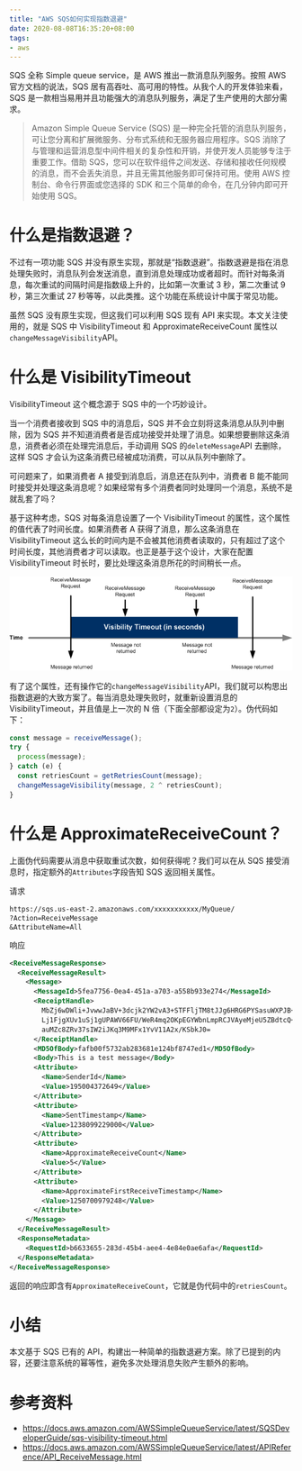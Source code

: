 ```yaml
---
title: "AWS SQS如何实现指数退避"
date: 2020-08-08T16:35:20+08:00
tags:
- aws
---
```


SQS 全称 Simple queue service，是 AWS 推出一款消息队列服务。按照 AWS 官方文档的说法，SQS 居有高吞吐、高可用的特性。从我个人的开发体验来看，SQS 是一款相当易用并且功能强大的消息队列服务，满足了生产使用的大部分需求。

> Amazon Simple Queue Service (SQS) 是一种完全托管的消息队列服务，可让您分离和扩展微服务、分布式系统和无服务器应用程序。SQS 消除了与管理和运营消息型中间件相关的复杂性和开销，并使开发人员能够专注于重要工作。借助 SQS，您可以在软件组件之间发送、存储和接收任何规模的消息，而不会丢失消息，并且无需其他服务即可保持可用。使用 AWS 控制台、命令行界面或您选择的 SDK 和三个简单的命令，在几分钟内即可开始使用 SQS。

# 什么是指数退避？

不过有一项功能 SQS 并没有原生实现，那就是“指数退避”。指数退避是指在消息处理失败时，消息队列会发送消息，直到消息处理成功或者超时。而针对每条消息，每次重试的间隔时间是指数级上升的，比如第一次重试 3 秒，第二次重试 9 秒，第三次重试 27 秒等等，以此类推。这个功能在系统设计中属于常见功能。

虽然 SQS 没有原生实现，但这我们可以利用 SQS 现有 API 来实现。本文关注使用的，就是 SQS 中 VisibilityTimeout 和 ApproximateReceiveCount 属性以`changeMessageVisibility`API。

# 什么是 VisibilityTimeout

VisibilityTimeout 这个概念源于 SQS 中的一个巧妙设计。

当一个消费者接收到 SQS 中的消息后，SQS 并不会立刻将这条消息从队列中删除，因为 SQS 并不知道消费者是否成功接受并处理了消息。如果想要删除这条消息，消费者必须在处理完消息后，手动调用 SQS 的`deleteMessage`API 去删除，这样 SQS 才会认为这条消费已经被成功消费，可以从队列中删除了。

可问题来了，如果消费者 A 接受到消息后，消息还在队列中，消费者 B 能不能同时接受并处理这条消息呢？如果经常有多个消费者同时处理同一个消息，系统不是就乱套了吗？

基于这种考虑，SQS 对每条消息设置了一个 VisibilityTimeout 的属性，这个属性的值代表了时间长度。如果消费者 A 获得了消息，那么这条消息在 VisibilityTimeout 这么长的时间内是不会被其他消费者读取的，只有超过了这个时间长度，其他消费者才可以读取。也正是基于这个设计，大家在配置 VisibilityTimeout 时长时，要比处理这条消息所花的时间稍长一点。

![](/sqs-visibility-timeout-diagram.png)

有了这个属性，还有操作它的`changeMessageVisibility`API，我们就可以构思出指数退避的大致方案了。每当消息处理失败时，就重新设置消息的 VisibilityTimeout，并且值是上一次的 N 倍（下面全部都设定为`2`）。伪代码如下：

```js
const message = receiveMessage();
try {
  process(message);
} catch (e) {
  const retriesCount = getRetriesCount(message);
  changeMessageVisibility(message, 2 ^ retriesCount);
}
```

# 什么是 ApproximateReceiveCount？

上面伪代码需要从消息中获取重试次数，如何获得呢？我们可以在从 SQS 接受消息时，指定额外的`Attributes`字段告知 SQS 返回相关属性。

请求

```
https://sqs.us-east-2.amazonaws.com/xxxxxxxxxxx/MyQueue/
?Action=ReceiveMessage
&AttributeName=All
```

响应

```xml
<ReceiveMessageResponse>
  <ReceiveMessageResult>
    <Message>
      <MessageId>5fea7756-0ea4-451a-a703-a558b933e274</MessageId>
      <ReceiptHandle>
        MbZj6wDWli+JvwwJaBV+3dcjk2YW2vA3+STFFljTM8tJJg6HRG6PYSasuWXPJB+Cw
        Lj1FjgXUv1uSj1gUPAWV66FU/WeR4mq2OKpEGYWbnLmpRCJVAyeMjeU5ZBdtcQ+QE
        auMZc8ZRv37sIW2iJKq3M9MFx1YvV11A2x/KSbkJ0=
      </ReceiptHandle>
      <MD5OfBody>fafb00f5732ab283681e124bf8747ed1</MD5OfBody>
      <Body>This is a test message</Body>
      <Attribute>
        <Name>SenderId</Name>
        <Value>195004372649</Value>
      </Attribute>
      <Attribute>
        <Name>SentTimestamp</Name>
        <Value>1238099229000</Value>
      </Attribute>
      <Attribute>
        <Name>ApproximateReceiveCount</Name>
        <Value>5</Value>
      </Attribute>
      <Attribute>
        <Name>ApproximateFirstReceiveTimestamp</Name>
        <Value>1250700979248</Value>
      </Attribute>
    </Message>
  </ReceiveMessageResult>
  <ResponseMetadata>
    <RequestId>b6633655-283d-45b4-aee4-4e84e0ae6afa</RequestId>
  </ResponseMetadata>
</ReceiveMessageResponse>
```

返回的响应即含有`ApproximateReceiveCount`，它就是伪代码中的`retriesCount`。

# 小结

本文基于 SQS 已有的 API，构建出一种简单的指数退避方案。除了已提到的内容，还要注意系统的幂等性，避免多次处理消息失败产生额外的影响。

# 参考资料

- https://docs.aws.amazon.com/AWSSimpleQueueService/latest/SQSDeveloperGuide/sqs-visibility-timeout.html
- https://docs.aws.amazon.com/AWSSimpleQueueService/latest/APIReference/API_ReceiveMessage.html
